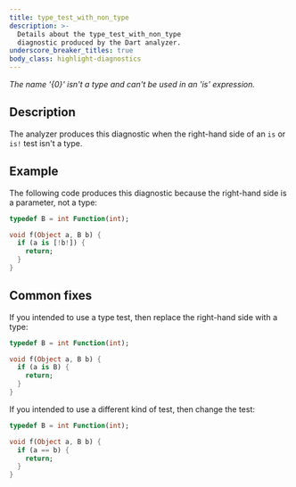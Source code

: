 ```yaml
---
title: type_test_with_non_type
description: >-
  Details about the type_test_with_non_type
  diagnostic produced by the Dart analyzer.
underscore_breaker_titles: true
body_class: highlight-diagnostics
---
```


_The name '{0}' isn't a type and can't be used in an 'is' expression._

## Description

The analyzer produces this diagnostic when the right-hand side of an `is`
or `is!` test isn't a type.

## Example

The following code produces this diagnostic because the right-hand side is
a parameter, not a type:

```dart
typedef B = int Function(int);

void f(Object a, B b) {
  if (a is [!b!]) {
    return;
  }
}
```

## Common fixes

If you intended to use a type test, then replace the right-hand side with a
type:

```dart
typedef B = int Function(int);

void f(Object a, B b) {
  if (a is B) {
    return;
  }
}
```

If you intended to use a different kind of test, then change the test:

```dart
typedef B = int Function(int);

void f(Object a, B b) {
  if (a == b) {
    return;
  }
}
```
